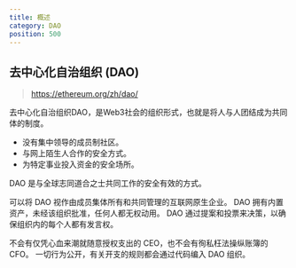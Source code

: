 ```yaml
---
title: 概述
category: DAO
position: 500
---
```


## 去中心化自治组织 (DAO)

> https://ethereum.org/zh/dao/

去中心化自治组织DAO，是Web3社会的组织形式，也就是将人与人团结成为共同体的制度。

- 没有集中领导的成员制社区。
- 与网上陌生人合作的安全方式。
- 为特定事业投入资金的安全场所。

DAO 是与全球志同道合之士共同工作的安全有效的方式。

可以将 DAO 视作由成员集体所有和共同管理的互联网原生企业。 DAO 拥有内置资产，未经该组织批准，任何人都无权动用。 DAO 通过提案和投票来决策，以确保组织内的每个人都有发言权。

不会有仅凭心血来潮就随意授权支出的 CEO，也不会有徇私枉法操纵账簿的 CFO。 一切行为公开，有关开支的规则都会通过代码编入 DAO 组织。